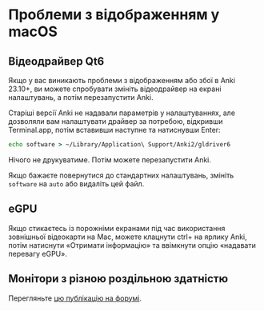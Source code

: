 # Проблеми з відображенням у macOS

<!-- toc -->

## Відеодрайвер Qt6

Якщо у вас виникають проблеми з відображенням або збої в Anki 23.10+, ви можете спробувати
змініть відеодрайвер на екрані налаштувань, а потім перезапустити Anki.

Старіші версії Anki не надавали параметрів у налаштуваннях, але дозволяли
вам налаштувати драйвер за потребою, відкривши Terminal.app, потім вставивши наступне та натиснувши Enter:

```bat
echo software > ~/Library/Application\ Support/Anki2/gldriver6
```

Нічого не друкуватиме. Потім можете перезапустити Anki.

Якщо бажаєте повернутися до стандартних налаштувань, змініть `software` на `auto` або
видаліть цей файл.

## eGPU

Якщо стикаєтесь із порожніми екранами під час використання зовнішньої відеокарти на Mac, можете клацнути ctrl+ на ярлику Anki, потім натиснути «Отримати інформацію» та ввімкнути опцію «надавати перевагу eGPU».

## Монітори з різною роздільною здатністю

Перегляньте [цю публікацію на форумі](https://forums.ankiweb.net/t/mac-known-issues-wording-suggestion/7331).
